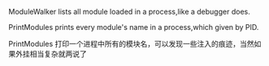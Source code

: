 ModuleWalker lists all module loaded in a process,like a debugger does.

PrintModules prints every module's name in a process,which given by PID.

PrintModules 打印一个进程中所有的模块名，可以发现一些注入的痕迹，当然如果外挂相当复杂就两说了

